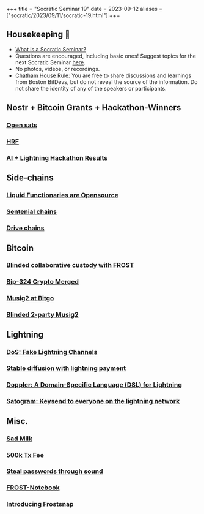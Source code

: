 +++
title = "Socratic Seminar 19"
date = 2023-09-12
aliases = ["socratic/2023/09/11/socratic-19.html"]
+++

## Housekeeping 🧹

- [What is a Socratic Seminar?](https://bitdevs.org/about#socratic-seminars)
- Questions are encouraged, including basic ones! Suggest topics for the next Socratic Seminar [here](https://github.com/arminsabouri/bostonbitdevs/issues/new).
- No photos, videos, or recordings.
- [Chatham House Rule](https://www.chathamhouse.org/about-us/chatham-house-rule): You are free to share discussions and learnings from Boston BitDevs, but do not reveal the source of the information. Do not share the identity of any of the speakers or participants.

## Nostr + Bitcoin Grants + Hackathon-Winners
### [Open sats](https://opensats.org/blog/bitcoin-and-nostr-grants-august-2023)
### [HRF](https://hrfbounties.org/)
### [AI + Lightning Hackathon Results](https://bolt.fun/tournaments/ai4all/overview)

## Side-chains
### [Liquid Functionaries are Opensource](https://www.nobsbitcoin.com/liquid-federation-open-sourced-its-functionary-code/)
### [Sentenial chains](https://ursus.camp/bitcoin/2023/08/10/sidechains.html)
### [Drive chains](https://www.truthcoin.info/blog/drivechain/)

## Bitcoin
### [Blinded collaborative custody with FROST](https://gist.github.com/nickfarrow/4be776782bce0c12cca523cbc203fb9d/)
### [Bip-324 Crypto Merged](https://github.com/bitcoin/bitcoin/pull/28008)
### [Musig2 at Bitgo](https://blog.bitgo.com/save-fees-with-musig2-at-bitgo-3248d690f573)
### [Blinded 2-party Musig2](https://lists.linuxfoundation.org/pipermail/bitcoin-dev/2023-July/021792.html)

## Lightning
### [DoS: Fake Lightning Channels](https://morehouse.github.io/lightning/fake-channel-dos/)
### [Stable diffusion with lightning payment](https://github.com/sutt/DoorMan)
### [Doppler: A Domain-Specific Language (DSL) for Lightning](https://github.com/tee8z/doppler)
### [Satogram: Keysend to everyone on the lightning network ](https://github.com/Satograms/Satogram)

## Misc.
### [Sad Milk](https://www.nobsbitcoin.com/milk-sad-vulnerability-disclosure/)
### [500k Tx Fee](https://www.nobsbitcoin.com/f2pool-to-return-20-btc-to-sender/)
### [Steal passwords through sound](https://www.bleepingcomputer.com/news/security/new-acoustic-attack-steals-data-from-keystrokes-with-95-percent-accuracy/)
### [FROST-Notebook](https://github.com/arminsabouri/FROST-Notebook)
### [Introducing Frostsnap](https://frostsnap.com/introducing-frostsnap.html)